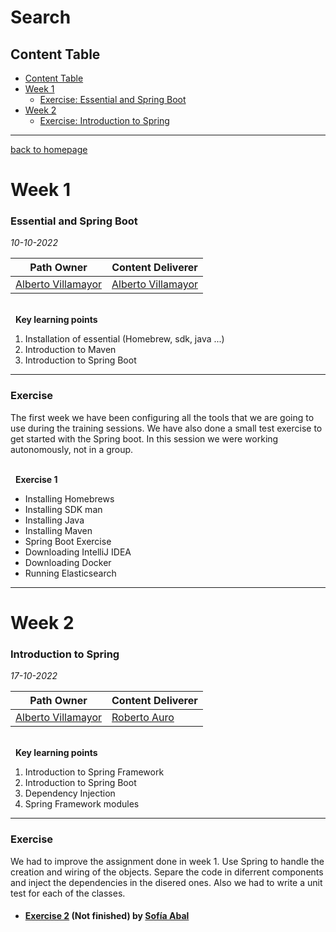 # Search

## Content Table
- [Content Table](#content-table)
- [Week 1](#week-1)
    - [Exercise: Essential and Spring Boot](#essential-and-spring-boot)
- [Week 2](#week-2)
    - [Exercise: Introduction to Spring](#introduction-to-spring)


----------------------------------------------------------------
[back to homepage](https://empathyco.github.io/academy-batches/)

# Week 1

### Essential and Spring Boot

*10-10-2022*

| **Path Owner** | **Content Deliverer** | 
| ----- | ----- | 
| [Alberto Villamayor](https://github.com/avillamayordevega) | [Alberto Villamayor](https://github.com/avillamayordevega) |

\
&nbsp; <!-- (Do not change this and above line PLEASE!!!) -->
**Key learning points** <!-- (Do not change this line!!!) -->
1. Installation of essential (Homebrew, sdk, java ...)
2. Introduction to Maven
3. Introduction to Spring Boot

****

### Exercise
The first week we have been configuring all the tools that we are going to use during the training sessions.
We have also done a small test exercise to get started with the Spring boot. In this session we were working autonomously, not in a group.
<!-- Comment wheter if it is autonomous or group work -->

\
&nbsp; <!-- (Do not change this and above line PLEASE!!!) -->
**Exercise 1**

- Installing Homebrews
- Installing SDK man
- Installing Java
- Installing Maven
- Spring Boot Exercise
- Downloading IntelliJ IDEA
- Downloading Docker
- Running Elasticsearch

----------------------------------------------------------------
# Week 2

### Introduction to Spring

*17-10-2022*

| **Path Owner** | **Content Deliverer** | 
| --- | --- | 
| [Alberto Villamayor](https://github.com/avillamayordevega) | [Roberto Auro](https://github.com/robertoaz) |

\
&nbsp; <!-- (Do not change this and above line PLEASE!!!) -->
**Key learning points** <!-- (Do not change this line!!!) -->
1. Introduction to Spring Framework
2. Introduction to Spring Boot
3. Dependency Injection
4. Spring Framework modules

****

### Exercise
We had to improve the assignment done in week 1. Use Spring to handle the creation and wiring of the objects.
Separe the code in diferrent components and inject the dependencies in the disered ones.
Also we had to write a unit test for each of the classes.



- #### [Exercise 2](https://github.com/Sofia-AF) (Not finished)  by [Sofía Abal](https://github.com/Sofia-AF)





